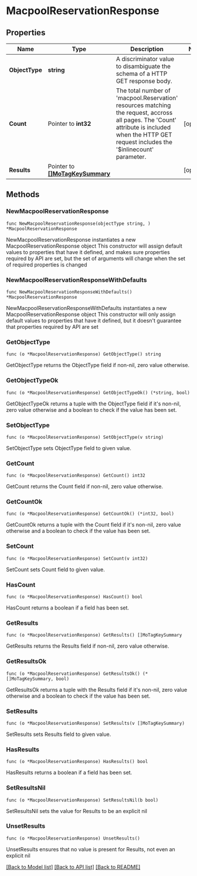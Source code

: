 # MacpoolReservationResponse

## Properties

Name | Type | Description | Notes
------------ | ------------- | ------------- | -------------
**ObjectType** | **string** | A discriminator value to disambiguate the schema of a HTTP GET response body. | 
**Count** | Pointer to **int32** | The total number of &#39;macpool.Reservation&#39; resources matching the request, accross all pages. The &#39;Count&#39; attribute is included when the HTTP GET request includes the &#39;$inlinecount&#39; parameter. | [optional] 
**Results** | Pointer to [**[]MoTagKeySummary**](MoTagKeySummary.md) |  | [optional] 

## Methods

### NewMacpoolReservationResponse

`func NewMacpoolReservationResponse(objectType string, ) *MacpoolReservationResponse`

NewMacpoolReservationResponse instantiates a new MacpoolReservationResponse object
This constructor will assign default values to properties that have it defined,
and makes sure properties required by API are set, but the set of arguments
will change when the set of required properties is changed

### NewMacpoolReservationResponseWithDefaults

`func NewMacpoolReservationResponseWithDefaults() *MacpoolReservationResponse`

NewMacpoolReservationResponseWithDefaults instantiates a new MacpoolReservationResponse object
This constructor will only assign default values to properties that have it defined,
but it doesn't guarantee that properties required by API are set

### GetObjectType

`func (o *MacpoolReservationResponse) GetObjectType() string`

GetObjectType returns the ObjectType field if non-nil, zero value otherwise.

### GetObjectTypeOk

`func (o *MacpoolReservationResponse) GetObjectTypeOk() (*string, bool)`

GetObjectTypeOk returns a tuple with the ObjectType field if it's non-nil, zero value otherwise
and a boolean to check if the value has been set.

### SetObjectType

`func (o *MacpoolReservationResponse) SetObjectType(v string)`

SetObjectType sets ObjectType field to given value.


### GetCount

`func (o *MacpoolReservationResponse) GetCount() int32`

GetCount returns the Count field if non-nil, zero value otherwise.

### GetCountOk

`func (o *MacpoolReservationResponse) GetCountOk() (*int32, bool)`

GetCountOk returns a tuple with the Count field if it's non-nil, zero value otherwise
and a boolean to check if the value has been set.

### SetCount

`func (o *MacpoolReservationResponse) SetCount(v int32)`

SetCount sets Count field to given value.

### HasCount

`func (o *MacpoolReservationResponse) HasCount() bool`

HasCount returns a boolean if a field has been set.

### GetResults

`func (o *MacpoolReservationResponse) GetResults() []MoTagKeySummary`

GetResults returns the Results field if non-nil, zero value otherwise.

### GetResultsOk

`func (o *MacpoolReservationResponse) GetResultsOk() (*[]MoTagKeySummary, bool)`

GetResultsOk returns a tuple with the Results field if it's non-nil, zero value otherwise
and a boolean to check if the value has been set.

### SetResults

`func (o *MacpoolReservationResponse) SetResults(v []MoTagKeySummary)`

SetResults sets Results field to given value.

### HasResults

`func (o *MacpoolReservationResponse) HasResults() bool`

HasResults returns a boolean if a field has been set.

### SetResultsNil

`func (o *MacpoolReservationResponse) SetResultsNil(b bool)`

 SetResultsNil sets the value for Results to be an explicit nil

### UnsetResults
`func (o *MacpoolReservationResponse) UnsetResults()`

UnsetResults ensures that no value is present for Results, not even an explicit nil

[[Back to Model list]](../README.md#documentation-for-models) [[Back to API list]](../README.md#documentation-for-api-endpoints) [[Back to README]](../README.md)


